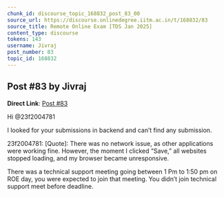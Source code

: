 ```yaml
---
chunk_id: discourse_topic_168832_post_83_00
source_url: https://discourse.onlinedegree.iitm.ac.in/t/168832/83
source_title: Remote Online Exam [TDS Jan 2025]
content_type: discourse
tokens: 143
username: Jivraj
post_number: 83
topic_id: 168832
---
```


## Post #83 by Jivraj

**Direct Link**: [Post #83](https://discourse.onlinedegree.iitm.ac.in/t/168832/83)

Hi @23f2004781

I looked for your submissions in backend and can’t find any submission.

23f2004781:
[Quote]: 
There was no network issue, as other applications were working fine. However, the moment I clicked “Save,” all websites stopped loading, and my browser became unresponsive.

There was a technical support meeting going between 1 Pm to 1:50 pm on ROE day, you were expected to join that meeting. You didn’t join technical support meet before deadline.
